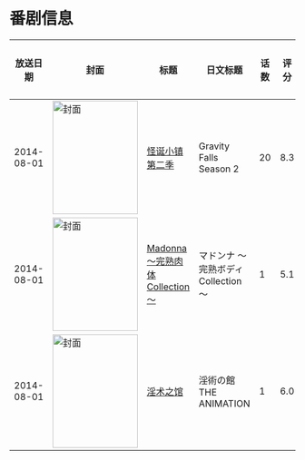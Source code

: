 # 番剧信息

|放送日期|封面|标题|日文标题|话数|评分|评分人数|
|---|---|---|---|---|---|---|
|2014-08-01|<img src="//lain.bgm.tv/pic/cover/c/d5/63/110148_O9I5E.jpg" alt="封面" style="width:150px;height:200px;object-fit:cover;">|[怪诞小镇 第二季](https://bangumi.tv/subject/110148)|Gravity Falls Season 2|20|8.3|918人评分|
|2014-08-01|<img src="/img/no_icon_subject.png" alt="封面" style="width:150px;height:200px;object-fit:cover;">|[Madonna ～完熟肉体Collection～](https://bangumi.tv/subject/110462)|マドンナ ～完熟ボディCollection～|1|5.1|121人评分|
|2014-08-01|<img src="/img/no_icon_subject.png" alt="封面" style="width:150px;height:200px;object-fit:cover;">|[淫术之馆](https://bangumi.tv/subject/192846)|淫術の館 THE ANIMATION|1|6.0|166人评分|
